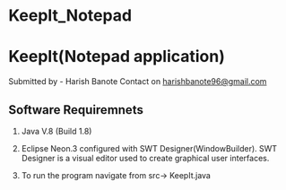 # KeepIt_Notepad

KeepIt(Notepad application)
=======================

Submitted by -  Harish Banote 
Contact on harishbanote96@gmail.com

Software Requiremnets
-------------------------------

1. Java V.8 (Build 1.8)

2. Eclipse Neon.3 configured with SWT Designer(WindowBuilder).
SWT Designer is a visual editor used to create graphical user interfaces.

3. To run the program navigate from src-> KeepIt.java
